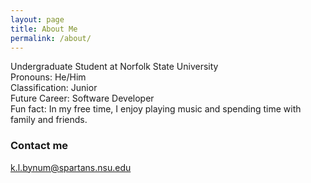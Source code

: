 ```yaml
---
layout: page
title: About Me
permalink: /about/
---
```


Undergraduate Student at Norfolk State University <br>
Pronouns: He/Him <br>
Classification: Junior <br>
Future Career: Software Developer  <br>
Fun fact: In my free time, I enjoy playing music and spending time with family and friends.

### Contact me
[k.l.bynum@spartans.nsu.edu](mailto:k.l.bynum@spartans.nsu.edu)
